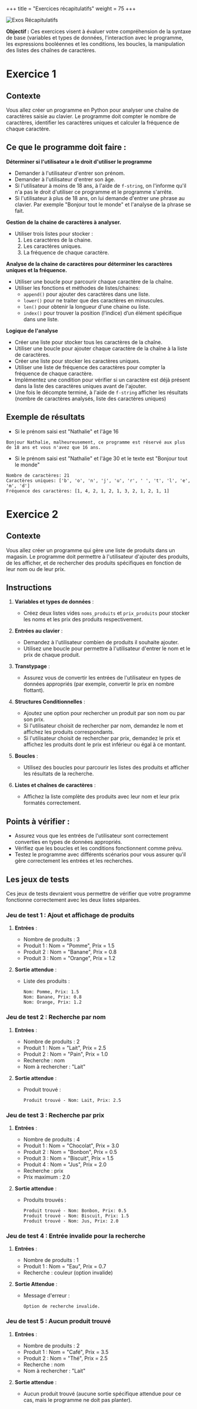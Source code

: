 +++
title = "Exercices récapitulatifs"
weight = 75
+++

![Exos Récapitulatifs](../exos.jpg?width=25vw)

**Objectif :** Ces exercices visent à évaluer votre compréhension de la syntaxe de base (variables et types de données, l'interaction avec le programme, les expressions booléennes et les conditions, les boucles, la manipulation des listes des chaînes de caractères.

# Exercice 1

## Contexte

Vous allez créer un programme en Python pour analyser une chaîne de caractères saisie au clavier. Le programme doit compter le nombre de caractères, identifier les caractères uniques et calculer la fréquence de chaque caractère.

## Ce que le programme doit faire :

**Déterminer si l'utilisateur a le droit d'utiliser le programme**

- Demander à l'utilisateur d'entrer son prénom.
- Demander à l'utilisateur d'entrer son âge.
- Si l'utilisateur à moins de 18 ans, à l'aide de `f-string`, on l'informe qu'il n'a pas le droit d'utiliser ce programme et le programme s'arrête.
- Si l'utilisateur à plus de 18 ans, on lui demande d'entrer une phrase au clavier. Par exemple "Bonjour tout le monde" et l'analyse de la phrase se fait.

**Gestion de la chaine de caractères à analyser.**

- Utiliser trois listes pour stocker :
   1. Les caractères de la chaine.
   1. Les caractères uniques.
   1. La fréquence de chaque caractère.

**Analyse de la chaine de caractères pour déterminer les caractères uniques et la fréquence.**

- Utiliser une boucle pour parcourir chaque caractère de la chaîne.
- Utiliser les fonctions et méthodes de listes/chaines:
   - `append()` pour ajouter des caractères dans une liste.
   - `lower()` pour ne traiter que des caractères en minuscules.
   - `len()` pour obtenir la longueur d'une chaine ou liste.
   - `index()` pour trouver la position (l’indice) d’un élément spécifique dans une liste.

**Logique de l'analyse**

- Créer une liste pour stocker tous les caractères de la chaîne.
- Utiliser une boucle pour ajouter chaque caractère de la chaîne à la liste de caractères.
- Créer une liste pour stocker les caractères uniques.
- Utiliser une liste de fréquence des caractères pour compter la fréquence de chaque caractère.
- Implémentez une condition pour vérifier si un caractère est déjà présent dans la liste des caractères uniques avant de l'ajouter.
- Une fois le décompte terminé, à l'aide de `f-string` afficher les résultats (nombre de caractères analysés, liste des caractères uniques) 

## Exemple de résultats 

- Si le prénom saisi est "Nathalie" et l'âge 16

```plaintext
Bonjour Nathalie, malheureusement, ce programme est réservé aux plus de 18 ans et vous n'avez que 16 ans.
```

- Si le prénom saisi est "Nathalie" et l'âge 30 et le texte est "Bonjour tout le monde"

```plaintext
Nombre de caractères: 21
Caractères uniques: ['b', 'o', 'n', 'j', 'u', 'r', ' ', 't', 'l', 'e', 'm', 'd']
Fréquence des caractères: [1, 4, 2, 1, 2, 1, 3, 2, 1, 2, 1, 1]
```

# Exercice 2

## Contexte

Vous allez créer un programme qui gère une liste de produits dans un magasin. Le programme doit permettre à l'utilisateur d'ajouter des produits, de les afficher, et de rechercher des produits spécifiques en fonction de leur nom ou de leur prix.

## Instructions

1. **Variables et types de données** :
   - Créez deux listes vides `noms_produits` et `prix_produits` pour stocker les noms et les prix des produits respectivement.

2. **Entrées au clavier** :
   - Demandez à l'utilisateur combien de produits il souhaite ajouter.
   - Utilisez une boucle pour permettre à l'utilisateur d'entrer le nom et le prix de chaque produit.

3. **Transtypage** :
   - Assurez vous de convertir les entrées de l'utilisateur en types de données appropriés (par exemple, convertir le prix en nombre flottant).

4. **Structures Conditionnelles** :
   - Ajoutez une option pour rechercher un produit par son nom ou par son prix.
   - Si l'utilisateur choisit de rechercher par nom, demandez le nom et affichez les produits correspondants.
   - Si l'utilisateur choisit de rechercher par prix, demandez le prix et affichez les produits dont le prix est inférieur ou égal à ce montant.

5. **Boucles** :
   - Utilisez des boucles pour parcourir les listes des produits et afficher les résultats de la recherche.

6. **Listes et chaînes de caractères** :
   - Affichez la liste complète des produits avec leur nom et leur prix formatés correctement.


## Points à vérifier :

- Assurez vous que les entrées de l'utilisateur sont correctement converties en types de données appropriés.
- Vérifiez que les boucles et les conditions fonctionnent comme prévu.
- Testez le programme avec différents scénarios pour vous assurer qu'il gère correctement les entrées et les recherches.

## Les jeux de tests

Ces jeux de tests devraient vous permettre de vérifier que votre programme fonctionne correctement avec les deux listes séparées.

### Jeu de test 1 : Ajout et affichage de produits

1. **Entrées** :
   - Nombre de produits : 3
   - Produit 1 : Nom = "Pomme", Prix = 1.5
   - Produit 2 : Nom = "Banane", Prix = 0.8
   - Produit 3 : Nom = "Orange", Prix = 1.2

2. **Sortie attendue** :
   - Liste des produits :
     ```
     Nom: Pomme, Prix: 1.5
     Nom: Banane, Prix: 0.8
     Nom: Orange, Prix: 1.2
     ```

### Jeu de test 2 : Recherche par nom

1. **Entrées** :
   - Nombre de produits : 2
   - Produit 1 : Nom = "Lait", Prix = 2.5
   - Produit 2 : Nom = "Pain", Prix = 1.0
   - Recherche : nom
   - Nom à rechercher : "Lait"

2. **Sortie attendue** :
   - Produit trouvé :
     ```
     Produit trouvé - Nom: Lait, Prix: 2.5
     ```

### Jeu de test 3 : Recherche par prix

1. **Entrées** :
   - Nombre de produits : 4
   - Produit 1 : Nom = "Chocolat", Prix = 3.0
   - Produit 2 : Nom = "Bonbon", Prix = 0.5
   - Produit 3 : Nom = "Biscuit", Prix = 1.5
   - Produit 4 : Nom = "Jus", Prix = 2.0
   - Recherche : prix
   - Prix maximum : 2.0

2. **Sortie attendue** :
   - Produits trouvés :
     ```
     Produit trouvé - Nom: Bonbon, Prix: 0.5
     Produit trouvé - Nom: Biscuit, Prix: 1.5
     Produit trouvé - Nom: Jus, Prix: 2.0
     ```

### Jeu de test 4 : Entrée invalide pour la recherche

1. **Entrées** :
   - Nombre de produits : 1
   - Produit 1 : Nom = "Eau", Prix = 0.7
   - Recherche : couleur (option invalide)

2. **Sortie Attendue** :
   - Message d'erreur :
     ```
     Option de recherche invalide.
     ```

### Jeu de test 5 : Aucun produit trouvé

1. **Entrées** :
   - Nombre de produits : 2
   - Produit 1 : Nom = "Café", Prix = 3.5
   - Produit 2 : Nom = "Thé", Prix = 2.5
   - Recherche : nom
   - Nom à rechercher : "Lait"

2. **Sortie attendue** :
   - Aucun produit trouvé (aucune sortie spécifique attendue pour ce cas, mais le programme ne doit pas planter).
